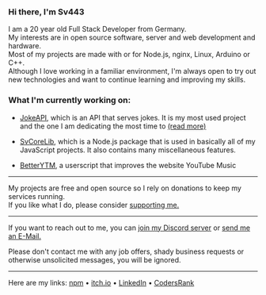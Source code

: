 <!-- Pro Tip: to create a page like this just create a public repo with your username as its name :) -->

### Hi there, I'm Sv443
I am a 20 year old Full Stack Developer from Germany.  
My interests are in open source software, server and web development and hardware.  
Most of my projects are made with or for Node.js, nginx, Linux, Arduino or C++.  
Although I love working in a familiar environment, I'm always open to try out new technologies and want to continue learning and improving my skills.  
  
### What I'm currently working on:
- [JokeAPI](https://github.com/Sv443/JokeAPI), which is an API that serves jokes. It is my most used project and the one I am dedicating the most time to [(read more)](https://jokeapi.dev)
<!-- - [Townly](https://github.com/Sv443/Townly) - I've challenged myself to create a city building game in the command line, with an accompanying game engine, [Teng.](https://github.com/Sv443/Teng)
-->
- [SvCoreLib](https://github.com/Sv443-Network/SvCoreLib), which is a Node.js package that is used in basically all of my JavaScript projects. It also contains many miscellaneous features.

- [BetterYTM](https://github.com/Sv443/BetterYTM), a userscript that improves the website YouTube Music

---

My projects are free and open source so I rely on donations to keep my services running.  
If you like what I do, please consider [supporting me.](https://github.com/sponsors/Sv443)  

---

If you want to reach out to me, you can [join my Discord server](https://dc.sv443.net/) or [send me an E-Mail.](mailto:contact@sv443.net)  
  
Please don't contact me with any job offers, shady business requests or otherwise unsolicited messages, you will be ignored.  

---

Here are my links: [npm](https://www.npmjs.com/~sv443) • [itch.io](https://sv443.itch.io/) • [LinkedIn](https://www.linkedin.com/in/sven-fehler/) • [CodersRank](https://profile.codersrank.io/user/sv443)  
